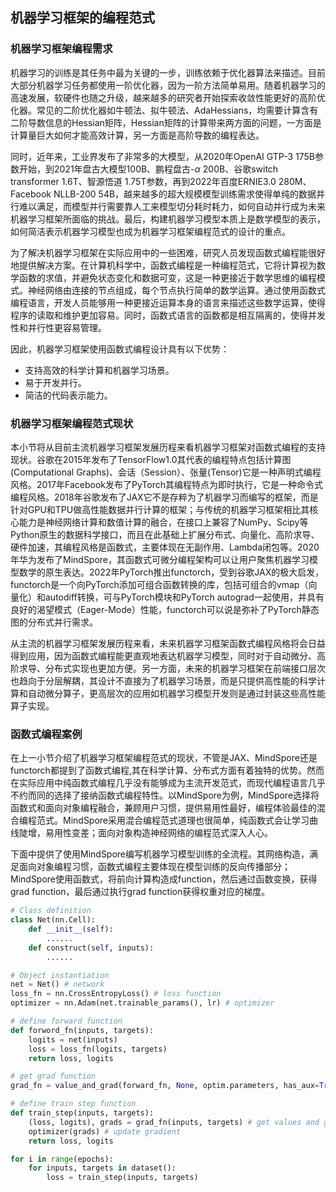 ## 机器学习框架的编程范式
### 机器学习框架编程需求
机器学习的训练是其任务中最为关键的一步，训练依赖于优化器算法来描述。目前大部分机器学习任务都使用一阶优化器，因为一阶方法简单易用。随着机器学习的高速发展，软硬件也随之升级，越来越多的研究者开始探索收敛性能更好的高阶优化器。常见的二阶优化器如牛顿法、拟牛顿法、AdaHessians，均需要计算含有二阶导数信息的Hessian矩阵，Hessian矩阵的计算带来两方面的问题，一方面是计算量巨大如何才能高效计算，另一方面是高阶导数的编程表达。

同时，近年来，工业界发布了非常多的大模型，从2020年OpenAI GTP-3 175B参数开始，到2021年盘古大模型100B、鹏程盘古-$\alpha$ 200B、谷歌switch transformer 1.6T、智源悟道 1.75T参数，再到2022年百度ERNIE3.0 280M、Facebook NLLB-200 54B，越来越多的超大规模模型训练需求使得单纯的数据并行难以满足，而模型并行需要靠人工来模型切分耗时耗力，如何自动并行成为未来机器学习框架所面临的挑战。最后，构建机器学习模型本质上是数学模型的表示，如何简洁表示机器学习模型也成为机器学习框架编程范式的设计的重点。

为了解决机器学习框架在实际应用中的一些困难，研究人员发现函数式编程能很好地提供解决方案。在计算机科学中，函数式编程是一种编程范式，它将计算视为数学函数的求值，并避免状态变化和数据可变，这是一种更接近于数学思维的编程模式。神经网络由连接的节点组成，每个节点执行简单的数学运算。通过使用函数式编程语言，开发人员能够用一种更接近运算本身的语言来描述这些数学运算，使得程序的读取和维护更加容易。同时，函数式语言的函数都是相互隔离的，使得并发性和并行性更容易管理。

因此，机器学习框架使用函数式编程设计具有以下优势：
- 支持高效的科学计算和机器学习场景。
- 易于开发并行。
- 简洁的代码表示能力。

### 机器学习框架编程范式现状
本小节将从目前主流机器学习框架发展历程来看机器学习框架对函数式编程的支持现状。谷歌在2015年发布了TensorFlow1.0其代表的编程特点包括计算图(Computational Graphs)、会话（Session）、张量(Tensor)它是一种声明式编程风格。2017年Facebook发布了PyTorch其编程特点为即时执行，它是一种命令式编程风格。2018年谷歌发布了JAX它不是存粹为了机器学习而编写的框架，而是针对GPU和TPU做高性能数据并行计算的框架；与传统的机器学习框架相比其核心能力是神经网络计算和数值计算的融合，在接口上兼容了NumPy、Scipy等Python原生的数据科学接口，而且在此基础上扩展分布式、向量化、高阶求导、硬件加速，其编程风格是函数式，主要体现在无副作用、Lambda闭包等。2020年华为发布了MindSpore，其函数式可微分编程架构可以让用户聚焦机器学习模型数学的原生表达。2022年PyTorch推出functorch，受到谷歌JAX的极大启发，functorch是一个向PyTorch添加可组合函数转换的库，包括可组合的vmap（向量化）和autodiff转换，可与PyTorch模块和PyTorch autograd一起使用，并具有良好的渴望模式（Eager-Mode）性能，functorch可以说是弥补了PyTorch静态图的分布式并行需求。

从主流的机器学习框架发展历程来看，未来机器学习框架函数式编程风格将会日益得到应用，因为函数式编程能更直观地表达机器学习模型，同时对于自动微分、高阶求导、分布式实现也更加方便。另一方面，未来的机器学习框架在前端接口层次也趋向于分层解耦，其设计不直接为了机器学习场景，而是只提供高性能的科学计算和自动微分算子，更高层次的应用如机器学习模型开发则是通过封装这些高性能算子实现。

### 函数式编程案例
在上一小节介绍了机器学习框架编程范式的现状，不管是JAX、MindSpore还是functorch都提到了函数式编程,其在科学计算、分布式方面有着独特的优势。然而在实际应用中纯函数式编程几乎没有能够成为主流开发范式，而现代编程语言几乎不约而同的选择了接纳函数式编程特性。以MindSpore为例，MindSpore选择将函数式和面向对象编程融合，兼顾用户习惯，提供易用性最好，编程体验最佳的混合编程范式。MindSpore采用混合编程范式道理也很简单，纯函数式会让学习曲线陡增，易用性变差；面向对象构造神经网络的编程范式深入人心。

下面中提供了使用MindSpore编写机器学习模型训练的全流程。其网络构造，满足面向对象编程习惯，函数式编程主要体现在模型训练的反向传播部分；MindSpore使用函数式，将前向计算构造成function，然后通过函数变换，获得grad function，最后通过执行grad function获得权重对应的梯度。

```python
# Class definition
class Net(nn.Cell):
    def __init__(self):
        ......
    def construct(self, inputs):
        ......

# Object instantiation
net = Net() # network
loss_fn = nn.CrossEntropyLoss() # loss function
optimizer = nn.Adam(net.trainable_params(), lr) # optimizer

# define forward function
def forword_fn(inputs, targets):
    logits = net(inputs)
    loss = loss_fn(logits, targets)
    return loss, logits

# get grad function
grad_fn = value_and_grad(forward_fn, None, optim.parameters, has_aux=True)

# define train step function
def train_step(inputs, targets):
    (loss, logits), grads = grad_fn(inputs, targets) # get values and gradients
    optimizer(grads) # update gradient
    return loss, logits

for i in range(epochs):
    for inputs, targets in dataset():
        loss = train_step(inputs, targets)
```